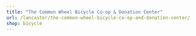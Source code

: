 ```yaml
---
title: "The Common Wheel Bicycle Co-op & Donation Center"
url: /lancaster/the-common-wheel-bicycle-co-op-and-donation-center/
shop: bicycle
---
```

